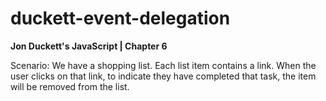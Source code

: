 # duckett-event-delegation
**Jon Duckett's JavaScript | Chapter 6**

Scenario: We have a shopping list. Each list item contains a link.
When the user clicks on that link, to indicate they have completed that task, the item will be removed from the list.
